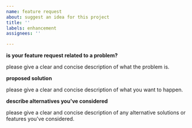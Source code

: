 ```yaml
---
name: feature request
about: suggest an idea for this project
title: ''
labels: enhancement
assignees: ''

---
```


**is your feature request related to a problem?**

please give a clear and concise description of what the problem is.

**proposed solution**

please give a clear and concise description of what you want to happen.

**describe alternatives you've considered**

please give a clear and concise description of any alternative solutions or features you've considered.
